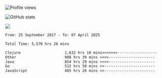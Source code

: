 ![Profile views](https://komarev.com/ghpvc/?username=liuchong)

![GitHub stats](https://github-readme-stats.vercel.app/api?username=liuchong&show_icons=true)

<img src="https://cr-skills-chart-widget.azurewebsites.net/api/api?username=liuchong&skills=Java,JavaScript,Python,Go,Rust,Zig&show-other-skills=true"/>

<!--START_SECTION:waka-->

```txt
From: 25 September 2017 - To: 07 April 2025

Total Time: 5,570 hrs 26 mins

Clojure                    1,632 hrs 10 mins>>>>>>>------------------   29.30 %
Other                      908 hrs 39 mins >>>>---------------------   16.31 %
Java                       854 hrs 29 mins >>>>---------------------   15.34 %
Go                         512 hrs 50 mins >>-----------------------   09.21 %
JavaScript                 485 hrs 26 mins >>-----------------------   08.71 %
```

<!--END_SECTION:waka-->
